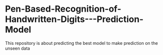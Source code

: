 # Pen-Based-Recognition-of-Handwritten-Digits---Prediction-Model
This repository is about predicting the best model to make prediction on the unseen data
